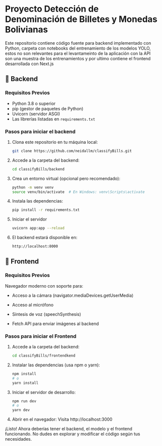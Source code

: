 # Proyecto Detección de Denominación de Billetes y Monedas Bolivianas

Este repositorio contiene código fuente para backend implementado con Python, carpeta con notebooks del entrenamiento de los modelos YOLO, estos no son relevantes para el levantameinto de la aplicación con la API son una muestra de los entrenamientos y por ultimo contiene el frontend desarrollada con Next.js

## 🧠 Backend

### Requisitos Previos

- Python 3.8 o superior
- pip (gestor de paquetes de Python)
- Uvicorn (servidor ASGI)
- Las librerías listadas en `requirements.txt`
  
### Pasos para iniciar el backend
1. Clona este repositorio en tu máquina local:

   ```bash
   git clone https://github.com/neidallm/classifyBills.git
2. Accede a la carpeta del backend:
   ```bash
   cd classifyBills/backend

4. Crea un entorno virtual (opcional pero recomendado):
   ```bash
   python -m venv venv
   source venv/bin/activate  # En Windows: venv\Scripts\activate

5. Instala las dependencias:
   ```bash
   pip install -r requirements.txt

6. Iniciar el servidor
   ```bash
   uvicorn app:app --reload
7. El backend estará disponible en:

   ```bash
   http://localhost:8000


## 🧠 Frontend

### Requisitos Previos

Navegador moderno con soporte para:

- Acceso a la cámara (navigator.mediaDevices.getUserMedia)

- Acceso al micrófono

- Síntesis de voz (speechSynthesis)

- Fetch API para enviar imágenes al backend

### Pasos para iniciar el Frontend

1. Accede a la carpeta del backend:
   ```bash
   cd classifyBills/frontendkend
2. Instalar las dependencias (usa npm o yarn):
    ```bash
   npm install
   # o
   yarn install

3. Iniciar el servidor de desarrollo:
   ```bash
   npm run dev
   # o
   yarn dev

4. Abrir en el navegador:
   Visita http://localhost:3000

¡Listo! Ahora deberías tener el backend, el modelo y el frontend funcionando. No dudes en explorar y modificar el código según tus necesidades. 
